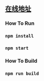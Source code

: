 ## [在线地址](http://118.24.109.19:8080)

### How To Run

### `npm install`

### `npm start`

### How To Build

### `npm run build`
